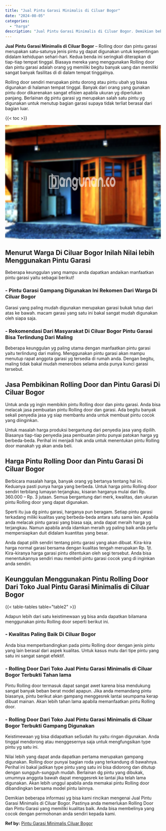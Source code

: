 ```yaml
---
title: "Jual Pintu Garasi Minimalis di Ciluar Bogor"
date: "2024-08-05"
categories: 
  - "harga"
description: "Jual Pintu Garasi Minimalis di Ciluar Bogor. Demikian beberapa informasi yg bisa kami rincikan mengenai Jual Pintu Garasi Minimalis di Ciluar Bogor. Pastinya..."
---
```


**Jual Pintu Garasi Minimalis di Ciluar Bogor** – Rolling door dan pintu garasi merupakan satu-satunya jenis pintu yg dapat digunakan untuk kepentingan didalam kehidupan sehari-hari. Kedua benda ini seringkali diterapkan di tiap-tiap tempat tinggal. Biasaya mereka yang menggunakan Rolling door dan pintu garasi adalah orang yg memiliki begitu banyak uang dan memiliki sangat banyak fasilitas di di dalam tempat tinggalnya.

Rolling door sendiri merupakan pintu dorong atau pintu ubah yg biasa digunakan di halaman tempat tinggal. Banyak dari orang yang gunakan pintu door dikarenakan sangat efisien apabila ukuran yg diperlukan panjang. Berlainan dg pintu garasi yg merupakan salah satu pintu yg digunakan untuk menutup bagian garasi supaya tidak terliat berasal dari bagian luar.

{{< toc >}}

![Jual Pintu Garasi Minimalis di Ciluar Bogor](/images/pintu-garasi-62.png)

## Menurut Warga Di Ciluar Bogor Inilah Nilai lebih Menggunakan Pintu Garasi

Beberapa keunggulan yang mampu anda dapatkan andaikan manfaatkan pintu garasi yaitu sebagai berikut!

### \- Pintu Garasi Gampang Digunakan Ini Rekomen Dari Warga Di Ciluar Bogor

Garasi yang paling mudah digunakan merupakan garasi bukak tutup dari atas ke bawah. macam garasi yang satu ini bakal sangat mudah digunakan oleh siapa saja.

### \- Rekomendasi Dari Masyarakat Di Ciluar Bogor Pintu Garasi Bisa Terlindung Dari Maling

Beberapa keunggulan yg paling utama dengan manfaatkan pintu garasi yaitu terlindung dari maling. Menggunakan pintu garasi akan mampu menutup rapat anggota garasi yg tersedia di rumah anda. Dengan begitu, maling tidak bakal mudah menerobos selama anda punya kunci garasi tersebut.

## Jasa Pembikinan Rolling Door dan Pintu Garasi Di Ciluar Bogor

Untuk anda yg ingin membikin pintu Rolling door dan pintu garasi. Anda bisa melacak jasa pembuatan pintu Rolling door dan garasi. Ada begitu banyak sekali penyedia jasa yg siap membantu anda untuk membuat pintu cocok yang diinginkan.

Untuk masalah harga produksi bergantung dari penyedia jasa yang dipilih. Biasanya tiap-tiap penyedia jasa pembuatan pintu punyai patokan harga yg berbeda-beda. Perihal ini menjadi hak anda untuk menentukan pintu Rolling door manakah yg akan anda beli.

## Harga Pintu Rolling Door dan Pintu Garasi Di Ciluar Bogor

Berbicara masalah harga, banyak orang yg bertanya tentang hal ini. Keduanya pasti punya harga yang berbeda. Untuk harga pintu Rolling door sendiri terbilang lumayan terjangkau, kisaran harganya mulai dari Rp. 360.000 – Rp. 3 jutaan. Semua bergantung dari merk, kwalitas, dan ukuran pintu Rolling door yang dapat digunakan.

Sperti itu jua dg pintu garasi, harganya pun beragam. Setiap pintu garasi terkadang miliki kualitas yang berbeda-beda antara satu sama lain. Apabila anda melacak pintu garasi yang biasa saja, anda dapat meraih harga yg terjangkau. Namun apabila anda idamkan meraih yg paling baik anda perlu mempersiapkan duit didalam kuantitas yang besar.

Anda dapat pilih sendiri tentang pintu garasi yang akan dibuat. Kira-kira harga normal garasi bersama dengan kualitas tengah merupakan Rp. 1jt. Kira-kiranya harga garasi pintu ditentukan oleh segi tersebut. Anda bisa menentukannya sendiri mau membeli pintu garasi cocok yang di inginkan anda sendiri.

## Keunggulan Menggunakan Pintu Rolling Door Dari Toko Jual Pintu Garasi Minimalis di Ciluar Bogor

{{< table-tables table="table2" >}}

Adapun lebih dari satu keistimewaan yg bisa anda dapatkan bilamana menggunakan pintu Rolling door seperti berikut ini.

### \- Kwalitas Paling Baik Di Ciluar Bogor

Anda bisa memperbandingkan pada pintu Rolling door dengan jenis pintu yang lain berasal dari aspek kualitas. Untuk kasus mutu dari tipe pintu yang satu ini sangat sangat efektif.

### \- Rolling Door Dari Toko Jual Pintu Garasi Minimalis di Ciluar Bogor Terbukti Tahan lama

Pintu Rolling door termasuk dapat sangat awet karena bisa mendukung sangat banyak beban berat model apapun. Jika anda memandang pintu biasanya, pintu berikut akan gampang menggesrek lantai seumpama kerap dibuat mainan. Akan lebih tahan lama apabila memanfaatkan pintu Rolling door.

### \- Rolling Door Dari Toko Jual Pintu Garasi Minimalis di Ciluar Bogor Terbukti Gampang Digunakan

Keistimewaan yg bisa didapatkan seSudah itu yaitu ringan digunakan. Anda tinggal mendorong atau menggesernya saja untuk mengfungsikan type pintu yg satu ini.

Nilai lebih yang dapat anda dapatkan pertama merupakan gampang digunakan. Rolling door punyai bagian roda yang terkandung di bawahnya. Perihal ini bakal jadikan type pintu yang satu ini bisa didorong dan ditutup dengan sungguh-sungguh mudah. Berlainan dg pintu yang dibukak, umumnya anggota bawah dapat menggesrek ke lantai jika telah lama digunakan. Akan lebih unggul apabila anda memakai pintu Rolling door dibandingkan bersama model pintu lainnya.

Demikian beberapa informasi yg bisa kami rincikan mengenai Jual Pintu Garasi Minimalis di Ciluar Bogor. Pastinya anda memerlukan Rolling Door dan Pintu Garasi yang memiliki kualitas baik. Anda bisa membelinya yang cocok dengan permohonan anda sendiri kepada kami.

**Ref by:** [Pintu Garasi Minimalis Ciluar Bogor](https://id.wikipedia.org/wiki/Pintu)
